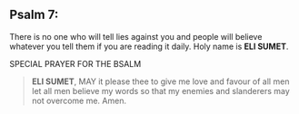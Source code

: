 ## Psalm 7:

There is no one who will tell lies against you and people will believe whatever you tell them if you are reading it daily. Holy name is **ELI SUMET**.

SPECIAL PRAYER FOR THE BSALM

>**ELI SUMET**, MAY it please thee to give me love and favour of all men let all men believe my words so that my enemies and slanderers may not overcome me. Amen.

